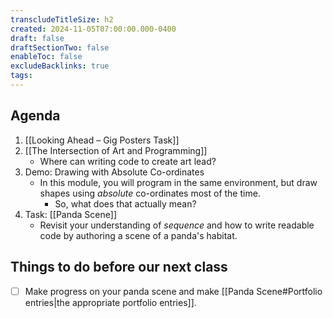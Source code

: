 ```yaml
---
transcludeTitleSize: h2
created: 2024-11-05T07:00:00.000-0400
draft: false
draftSectionTwo: false
enableToc: false
excludeBacklinks: true
tags:
---
```

## Agenda
1. [[Looking Ahead – Gig Posters Task]]
2. [[The Intersection of Art and Programming]]
	- Where can writing code to create art lead?
3. Demo: Drawing with Absolute Co-ordinates
	- In this module, you will program in the same environment, but draw shapes using *absolute* co-ordinates most of the time.
		- So, what does that actually mean?
1. Task: [[Panda Scene]]
	- Revisit your understanding of *sequence* and how to write readable code by authoring a scene of a panda's habitat.
## Things to do before our next class
- [ ] Make progress on your panda scene and make [[Panda Scene#Portfolio entries|the appropriate portfolio entries]].